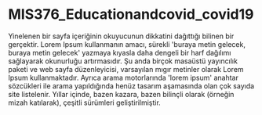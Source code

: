# MIS376_Educationandcovid_covid19


Yinelenen bir sayfa içeriğinin okuyucunun dikkatini dağıttığı bilinen bir gerçektir. Lorem Ipsum kullanmanın amacı, sürekli 'buraya metin gelecek, buraya metin gelecek' yazmaya kıyasla daha dengeli bir harf dağılımı sağlayarak okunurluğu artırmasıdır. Şu anda birçok masaüstü yayıncılık paketi ve web sayfa düzenleyicisi, varsayılan mıgır metinler olarak Lorem Ipsum kullanmaktadır. Ayrıca arama motorlarında 'lorem ipsum' anahtar sözcükleri ile arama yapıldığında henüz tasarım aşamasında olan çok sayıda site listelenir. Yıllar içinde, bazen kazara, bazen bilinçli olarak (örneğin mizah katılarak), çeşitli sürümleri geliştirilmiştir.

